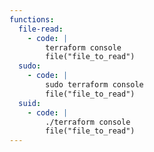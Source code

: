 ```yaml
---
functions:
  file-read:
    - code: |
        terraform console
        file("file_to_read")
  sudo:
    - code: |
        sudo terraform console
        file("file_to_read")
  suid:
    - code: |
        ./terraform console
        file("file_to_read")
---
```

